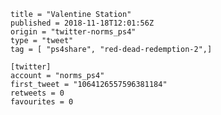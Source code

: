```
title = "Valentine Station"
published = 2018-11-18T12:01:56Z
origin = "twitter-norms_ps4"
type = "tweet"
tag = [ "ps4share", "red-dead-redemption-2",]

[twitter]
account = "norms_ps4"
first_tweet = "1064126557596381184"
retweets = 0
favourites = 0
```

<p class='image'><img src='https://mnf.m17s.net/2018/11/18/DsSJdmzXcAAd6TH.jpg' alt=''></p>

